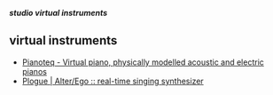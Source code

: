 _**studio virtual instruments**_

## virtual instruments

- [Pianoteq - Virtual piano, physically modelled acoustic and electric pianos](https://www.pianoteq.com/home)
- [Plogue | Alter/Ego :: real-time singing synthesizer](https://www.plogue.com/products/alterego/)
